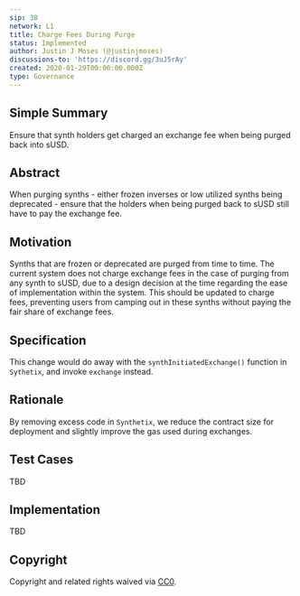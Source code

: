 ```yaml
---
sip: 38
network: L1
title: Charge Fees During Purge
status: Implemented
author: Justin J Moses (@justinjmoses)
discussions-to: 'https://discord.gg/3uJ5rAy'
created: 2020-01-29T00:00:00.000Z
type: Governance
---
```


<!--You can leave these HTML comments in your merged SIP and delete the visible duplicate text guides, they will not appear and may be helpful to refer to if you edit it again. This is the suggested template for new SIPs. Note that an SIP number will be assigned by an editor. When opening a pull request to submit your SIP, please use an abbreviated title in the filename, `sip-draft_title_abbrev.md`. The title should be 44 characters or less.-->

## Simple Summary

<!--"If you can't explain it simply, you don't understand it well enough." Provide a simplified and layman-accessible explanation of the SIP.-->

Ensure that synth holders get charged an exchange fee when being purged back into sUSD.

## Abstract

<!--A short (~200 word) description of the technical issue being addressed.-->

When purging synths - either frozen inverses or low utilized synths being deprecated - ensure that the holders when being purged back to sUSD still have to pay the exchange fee.

## Motivation

<!--The motivation is critical for SIPs that want to change Synthetix. It should clearly explain why the existing protocol specification is inadequate to address the problem that the SIP solves. SIP submissions without sufficient motivation may be rejected outright.-->

Synths that are frozen or deprecated are purged from time to time. The current system does not charge exchange fees in the case of purging from any synth to sUSD, due to a design decision at the time regarding the ease of implementation within the system. This should be updated to charge fees, preventing users from camping out in these synths without paying the fair share of exchange fees.

## Specification

<!--The technical specification should describe the syntax and semantics of any new feature.-->

This change would do away with the `synthInitiatedExchange()` function in `Sythetix`, and invoke `exchange` instead.

## Rationale

<!--The rationale fleshes out the specification by describing what motivated the design and why particular design decisions were made. It should describe alternate designs that were considered and related work, e.g. how the feature is supported in other languages. The rationale may also provide evidence of consensus within the community, and should discuss important objections or concerns raised during discussion.-->

By removing excess code in `Synthetix`, we reduce the contract size for deployment and slightly improve the gas used during exchanges.

## Test Cases

<!--Test cases for an implementation are mandatory for SIPs but can be included with the implementation..-->

TBD

## Implementation

<!--The implementations must be completed before any SIP is given status "Implemented", but it need not be completed before the SIP is "Approved". While there is merit to the approach of reaching consensus on the specification and rationale before writing code, the principle of "rough consensus and running code" is still useful when it comes to resolving many discussions of API details.-->

TBD

## Copyright

Copyright and related rights waived via [CC0](https://creativecommons.org/publicdomain/zero/1.0/).
